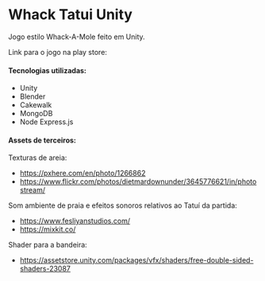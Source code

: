 # Whack Tatui Unity

Jogo estilo Whack-A-Mole feito em Unity.

Link para o jogo na play store: 

#### Tecnologias utilizadas:
* Unity
* Blender
* Cakewalk
* MongoDB
* Node Express.js

#### Assets de terceiros:

Texturas de areia:
* https://pxhere.com/en/photo/1266862
* https://www.flickr.com/photos/dietmardownunder/3645776621/in/photostream/

Som ambiente de praia e efeitos sonoros relativos ao Tatuí da partida:
* https://www.fesliyanstudios.com/
* https://mixkit.co/

Shader para a bandeira:
* https://assetstore.unity.com/packages/vfx/shaders/free-double-sided-shaders-23087
